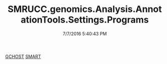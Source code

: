 ﻿---
title: SMRUCC.genomics.Analysis.AnnotationTools.Settings.Programs
date: 7/7/2016 5:40:43 PM
---

[GCHOST](T-SMRUCC.genomics.Analysis.AnnotationTools.Settings.Programs.GCHOST.html)
[SMART](T-SMRUCC.genomics.Analysis.AnnotationTools.Settings.Programs.SMART.html)

